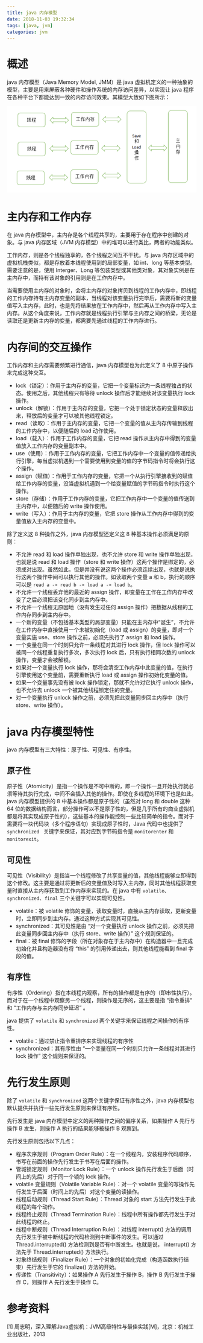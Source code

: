 ```yaml
---
title: java 内存模型
date: 2018-11-03 19:32:34
tags: [java, jvm]
categories: jvm
---
```


# 概述

java 内存模型（Java Memory Model, JMM）是 java 虚拟机定义的一种抽象的模型，主要是用来屏蔽各种硬件和操作系统的内存访问差异，以实现让 java 程序在各种平台下都能达到一致的内存访问效果。其模型大致如下图所示：

![java内存模型](/images/jvm/JMM.png)

<!-- more -->

# 主内存和工作内存

在 java 内存模型中，主内存是各个线程共享的，主要用于存在程序中创建的对象。与 java 内存区域（JVM 内存模型）中的堆可以进行类比，两者的功能类似。

工作内存，则是各个线程独享的，各个线程之间互不干扰。与 java 内存区域中的虚拟机栈类似，都是存放着本线程使用到的局部变量，如 int、long 等基本类型。需要注意的是，使用 Interger、Long 等包装类型或其他类对象，其对象实例是在主内存中，而持有该对象的引用则是在工作内存中。

当需要使用主内存的对象时，会将主内存的对象拷贝到线程的工作内存中，即线程的工作内存持有主内存变量的副本，当线程对该变量执行完毕后，需要将新的变量值写入主内存，此时，也是先将结果放在工作内存中，然后再从工作内存中写入主内存。从这个角度来说，工作内存就是线程执行引擎与主内存之间的桥梁，无论是读取还是更新主内存的变量，都需要先通过线程的工作内存进行。

# 内存间的交互操作

工作内存和主内存需要频繁进行通信，java 内存模型也为此定义了 8 中原子操作来完成这种交互。

* lock（锁定）：作用于主内存的变量，它把一个变量标识为一条线程独占的状态。使用之后，其他线程只有等待 unlock 操作后才能继续对该变量执行 lock 操作。
* unlock（解锁）：作用于主内存的变量，它把一个处于锁定状态的变量释放出来，释放后的变量才可以被其他线程锁定。
* read（读取）：作用于主内存的变量，它把一个变量的值从主内存传输到线程的工作内存中，以便随后的 load 动作使用。
* load（载入）：作用于工作内存的变量，它把 read 操作从主内存中得到的变量值放入工作内存的变量副本中。
* use（使用）：作用于工作内存的变量，它把工作内存中一个变量的值传递给执行引擎，每当虚拟机遇到一个需要使用到变量的值的字节码指令时将会执行这个操作。
* assign（赋值）：作用于工作内存的变量，它把一个从执行引擎接收到的赋值给工作内存的变量，没当虚拟机遇到一个给变量赋值的字节码指令时执行这个操作。
* store（存储）：作用于工作内存的变量，它把工作内存中一个变量的值传送到主内存中，以便随后的 write 操作使用。
* write（写入）：作用于主内存的变量，它把 store 操作从工作内存中得到的变量值放入主内存的变量中。

除了定义这 8 种操作之外，java 内存模型还定义这 8 种基本操作必须满足的原则：

* 不允许 read 和 load 操作单独出现，也不允许 store 和 write 操作单独出现，也就是说 read 和 load 操作（store 和 write 操作）这两个操作是绑定的，必须成对出现。虽然如此，但是并没有说这两个操作必须连续出现，也就是说执行这两个操作中间可以执行其他的操作。如读取两个变量 a 和 b，执行的顺序可以是 `read a -> read b -> load a -> load b`。
* 不允许一个线程丢弃他的最近的 assign 操作，即变量在工作在工作内存中改变了之后必须把该变化同步到主内存中。
* 不允许一个线程无原因地（没有发生过任何 assign 操作）把数据从线程的工作内存同步到主内存中。
* 一个新的变量（不包括基本类型的局部变量）只能在主内存中“诞生”，不允许在工作内存中直接使用一个未被初始化（load 或 assign）的变量，即对一个变量实施 use、store 操作之前，必须先执行了 assign 和 load 操作。
* 一个变量在同一个时刻只允许一条线程对其进行 lock 操作，但 lock 操作可以被同一个线程重复执行多次，多次执行 lock 后，只有执行相同次数的 unlock 操作，变量才会被解锁。
* 如果对一个变量执行 lock 操作，那将会清空工作内存中此变量的值，在执行引擎使用这个变量前，需要重新执行 load 或 assign 操作初始化变量的值。
* 如果一个变量事先没有被 lock 操作锁定，那就不允许对它执行 unlock 操作，也不允许去 unlock 一个被其他线程锁定住的变量。
* 对一个变量执行 unlock 操作之前，必须先把此变量同步回主内存中（执行 store、write 操作）。

# java 内存模型特性

java 内存模型有三大特性：原子性、可见性、有序性。

## 原子性

原子性（Atomicity）是指一个操作是不可中断的，即一个操作一旦开始执行就必须等待其执行完成，中间不会插入其他的操作。即使在多线程的环境下也是如此。java 内存模型提供的 8 中基本操作都是原子性的（虽然对 long 和 double 这种 64 位的数据结构而言，部分操作可以不是原子性的，但是几乎所有的商业虚拟机都是将其实现成原子性的），这些基本的操作能控制一些比较简单的指令。而对于需要将一块代码块（多个程序语句）实现成原子性时，Java 代码中也提供了 `synchronized ` 关键字来保证，其对应到字节码指令是 `monitorenter` 和 `monitorexit`。

## 可见性

可见性（Visibility）是指当一个线程修改了共享变量的值，其他线程能够立即得到这个修改。这主要是通过将更新后的变量值及时写入主内存，同时其他线程获取变量时直接从主内存获取到工作内存来实现的。在 java 中有 `volatile`、`synchronized`、`final` 三个关键字可以实现可见性。

* volatile：被 volatile 修饰的变量，读取变量时，直接从主内存读取，更新变量时，立即同步到主内存。通过这种方式实现其可见性。
* synchronized：其可见性是由 “对一个变量执行 unlock 操作之前，必须先把此变量同步回主内存中（执行 store、write 操作）” 这个规则保证的。
* final：被 final 修饰的字段（所在对象存在于主内存中）在构造器中一旦完成初始化并且构造器没有将 “this” 的引用传递出去，则其他线程能看到 final 字段的值。

## 有序性

有序性（Ordering）指在本线程内观察，所有的操作都是有序的（即串性执行）。而对于在一个线程中观察另一个线程，则操作是无序的，这主要是指 “指令重排“ 和 “工作内存与主内存同步延迟” 。

java 提供了 `volatile` 和 `synchronized` 两个关键字来保证线程之间操作的有序性。

* volatile：通过禁止指令重排序来实现线程的有序性
* synchronized：其有序性由 “一个变量在同一个时刻只允许一条线程对其进行 lock 操作” 这个规则来保证的。

# 先行发生原则

除了  `volatile` 和 `synchronized` 这两个关键字保证有序性之外，java 内存模型也默认提供并执行一些先行发生原则来保证有序性。

先行发生是 java 内存模型中定义的两种操作之间的偏序关系，如果操作 A 先行与操作 B 发生，则操作 A 执行的结果能够被操作 B 观察到。

先行发生原则包括以下几点：

* 程序次序规则（Program Order Rule）：在一个线程内，安装程序代码顺序，书写在前面的操作先行发生于书写在后面的操作。
* 管城锁定规则（Monitor Lock Rule）：一个 unlock 操作先行发生于后面（时间上的先后）对于同一个锁的 lock 操作。
* volatile 变量规则（Volatile Variable Rule）：对一个 volatile 变量的写操作先行发生于后面（时间上的先后）对这个变量的读操作。
* 线程启动规则（Thread Start Rule）：Thread 对象的 start 方法先行发生于此线程的每个动作。
* 线程终止规则（Thread Termination Rule）：线程中所有操作都先行发生于对此线程的终止。
* 线程中断规则（Thread Interruption Rule）：对线程 interrupt() 方法的调用先行发生于被中断线程的代码检测到中断事件的发生。可以通过 Thread.interrupted() 方法检测到是否有中断发生。也就是说， interrupt() 方法先于 Thread.interrupted() 方法执行。
* 对象终结规则（Finalizer Rule）：一个对象的初始化完成（构造函数执行结束）先行发生于它的 finalize() 方法的开始。
* 传递性（Transitivity）：如果操作 A 先行发生于操作 B，操作 B 先行发生于操作 C，则操作 A 先行发生于操作 C。

# 参考资料

[1] 周志明，深入理解Java虚拟机：JVM高级特性与最佳实践[M]，北京：机械工业出版社，2013